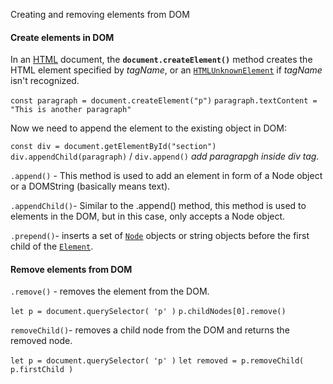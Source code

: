 Creating and removing elements from DOM

#### Create elements in DOM

In an [HTML](https://developer.mozilla.org/en-US/docs/Web/HTML) document, the **`document.createElement()`** method creates the HTML element specified by _tagName_, or an [`HTMLUnknownElement`](https://developer.mozilla.org/en-US/docs/Web/API/HTMLUnknownElement) if _tagName_ isn't recognized.

`const paragraph = document.createElement("p")`
`paragraph.textContent = "This is another paragraph"`

Now we need to append the element to the existing object in DOM: 

`const div = document.getElementById("section")`
 `div.appendChild(paragraph)` / `div.append()` *add paragrapgh inside div tag.*

`.append()` - This method is used to add an element in form of a Node object or a DOMString (basically means text).

 `.appendChild()`- Similar to the  .append()  method, this method is used to elements in the DOM, but in this case, only accepts a Node object.

`.prepend()`- inserts a set of [`Node`](https://developer.mozilla.org/en-US/docs/Web/API/Node) objects or string objects before the first child of the [`Element`](https://developer.mozilla.org/en-US/docs/Web/API/Element).

#### Remove elements from DOM

`.remove()` - removes the element from the DOM.

`let p = document.querySelector( 'p' )`
`p.childNodes[0].remove()`


`removeChild()`-  removes a child node from the DOM and returns the removed node.

`let p = document.querySelector( 'p' )`
`let removed = p.removeChild( p.firstChild )`